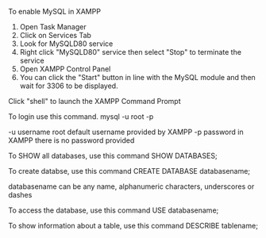 To enable MySQL in XAMPP
1. Open Task Manager
2. Click on Services Tab
3. Look for MySQLD80 service
4. Right click "MySQLD80" service then select "Stop" to terminate the service
5. Open XAMPP Control Panel
6. You can click the "Start" button in line with the MySQL module and then wait for 3306 to be displayed.

Click "shell" to launch the XAMPP Command Prompt

To login use this command.
mysql -u root -p 

-u username
root default username provided by XAMPP
-p password
in XAMPP there is no password provided

To SHOW all databases, use this command
SHOW DATABASES;

To create databse, use this command
CREATE DATABASE databasename;

databasename can be any name, alphanumeric characters, underscores or dashes

To access the database, use this command
USE databasename;

To show information about a table, use this command
DESCRIBE tablename;
